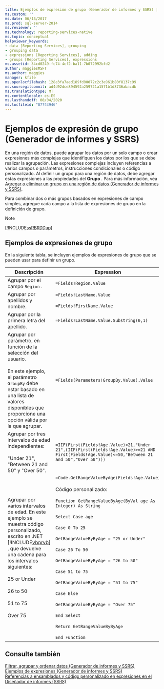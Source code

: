 ```yaml
---
title: Ejemplos de expresión de grupo (Generador de informes y SSRS) | Microsoft Docs
ms.custom: ''
ms.date: 06/13/2017
ms.prod: sql-server-2014
ms.reviewer: ''
ms.technology: reporting-services-native
ms.topic: conceptual
helpviewer_keywords:
- data [Reporting Services], grouping
- grouping data
- expressions [Reporting Services], adding
- groups [Reporting Services], expressions
ms.assetid: 34cd0249-fc74-4cf2-ba11-7b072992bfd2
author: maggiesMSFT
ms.author: maggies
manager: kfile
ms.openlocfilehash: 128e3fa7aed189fd00072c2c3e961b80f8137c99
ms.sourcegitcommit: ad4d92dce894592a259721a1571b1d8736abacdb
ms.translationtype: MT
ms.contentlocale: es-ES
ms.lasthandoff: 08/04/2020
ms.locfileid: "87743946"
---
```

# <a name="group-expression-examples-report-builder-and-ssrs"></a>Ejemplos de expresión de grupo (Generador de informes y SSRS)
  En una región de datos, puede agrupar los datos por un solo campo o crear expresiones más complejas que identifiquen los datos por los que se debe realizar la agrupación. Las expresiones complejas incluyen referencias a varios campos o parámetros, instrucciones condicionales o código personalizado. Al definir un grupo para una región de datos, debe agregar estas expresiones a las propiedades del **Grupo** . Para más información, vea [Agregar o eliminar un grupo en una región de datos &#40;Generador de informes y SSRS&#41;](add-or-delete-a-group-in-a-data-region-report-builder-and-ssrs.md).  
  
 Para combinar dos o más grupos basados en expresiones de campo simples, agregue cada campo a la lista de expresiones de grupo en la definición de grupo.  
  
> [!NOTE]  
>  [!INCLUDE[ssRBRDDup](../../includes/ssrbrddup-md.md)]  
  
## <a name="examples-of-group-expressions"></a>Ejemplos de expresiones de grupo  
 En la siguiente tabla, se incluyen ejemplos de expresiones de grupo que se pueden usar para definir un grupo.  
  
|Descripción|Expression|  
|-----------------|----------------|  
|Agrupar por el campo `Region` .|`=Fields!Region.Value`|  
|Agrupar por apellidos y nombre.|`=Fields!LastName.Value`<br /><br /> `=Fields!FirstName.Value`|  
|Agrupar por la primera letra del apellido.|`=Fields!LastName.Value.Substring(0,1)`|  
|Agrupar por parámetro, en función de la selección del usuario.<br /><br /> En este ejemplo, el parámetro `GroupBy` debe estar basado en una lista de valores disponibles que proporcione una opción válida por la que agrupar.|`=Fields(Parameters!GroupBy.Value).Value`|  
|Agrupar por tres intervalos de edad independientes:<br /><br /> "Under 21", "Between 21 and 50" y "Over 50".|`=IIF(First(Fields!Age.Value)<21,"Under 21",(IIF(First(Fields!Age.Value)>=21 AND First(Fields!Age.Value)<=50,"Between 21 and 50","Over 50")))`|  
|Agrupar por varios intervalos de edad. En este ejemplo se muestra código personalizado, escrito en .NET [!INCLUDE[vbprvb](../../includes/vbprvb-md.md)] , que devuelve una cadena para los intervalos siguientes:<br /><br /> 25 or Under<br /><br /> 26 to 50<br /><br /> 51 to 75<br /><br /> Over 75|`=Code.GetRangeValueByAge(Fields!Age.Value)`<br /><br /> Código personalizado:<br /><br /> `Function GetRangeValueByAge(ByVal age As Integer) As String`<br /><br /> `Select Case age`<br /><br /> `Case 0 To 25`<br /><br /> `GetRangeValueByByAge = "25 or Under"`<br /><br /> `Case 26 To 50`<br /><br /> `GetRangeValueByByAge = "26 to 50"`<br /><br /> `Case 51 to 75`<br /><br /> `GetRangeValueByByAge = "51 to 75"`<br /><br /> `Case Else`<br /><br /> `GetRangeValueByByAge = "Over 75"`<br /><br /> `End Select`<br /><br /> `Return GetRangeValueByByAge`<br /><br /> `End Function`|  
  
## <a name="see-also"></a>Consulte también  
 [Filtrar, agrupar y ordenar datos &#40;Generador de informes y SSRS&#41;](filter-group-and-sort-data-report-builder-and-ssrs.md)   
 [Ejemplos de expresiones &#40;Generador de informes y SSRS&#41;](expression-examples-report-builder-and-ssrs.md)   
 [Referencias a ensamblados y código personalizado en expresiones en el Diseñador de informes &#40;SSRS&#41;](custom-code-and-assembly-references-in-expressions-in-report-designer-ssrs.md)  
  
  
